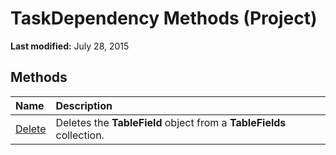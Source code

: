 
# TaskDependency Methods (Project)

 **Last modified:** July 28, 2015


## Methods



|**Name**|**Description**|
|:-----|:-----|
| [Delete](02ed131a-8035-5074-e88c-f0c64e6808ad.md)|Deletes the  **TableField** object from a **TableFields** collection.|
